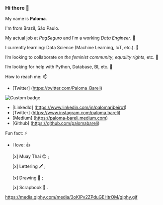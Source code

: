 ### Hi there 👋

My name is **Paloma**.

I'm from Brazil, São Paulo.

My actual job at *PagSeguro* and I'm a working *Data Engineer*. 🔭 

I currently learning: Data Science (Machine Learning, IoT, etc.). 🌱

I’m looking to collaborate on *the feminist community*, *equality rights*, etc. 👯 

I’m looking for help with Python, Database, BI, etc. 🤔

How to reach me: 📫 
  * [Twitter] (https://twitter.com/Paloma_Bareli) 
  
<img alt="Custom badge" src="https://img.shields.io/endpoint?color=blue&label=%40Paloma_Bareli&logo=Twitter&logoColor=blue&style=plastic&url=https%3A%2F%2Ftwitter.com%2FPaloma_Bareli">
 
 
  * [LinkedId] (https://www.linkedin.com/in/palomaribeiro1)
  * [Twitter] (https://www.instagram.com/paloma.bareli) 
  * [Medium] (https://paloma-bareli.medium.com)
  * [Github] (https://github.com/palomabareli)
  
Fun fact: ⚡
  * I love: :+1:
  
    [x] Muay Thai :heart_eyes: ; 
    
    [x] Lettering :pen: ;
    
    [x] Drawing :love_letter: ;
    
    [x] Scrapbook :ledger: .
    

https://media.giphy.com/media/3oKIPv2ZPduGEHtrOM/giphy.gif
